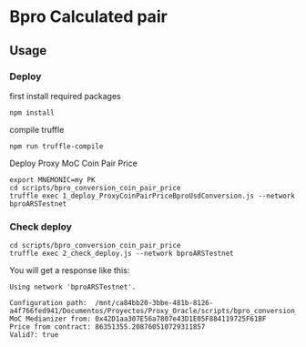 # Bpro Calculated pair

## Usage

### Deploy

first install required packages

```
npm install
```

compile truffle

```
npm run truffle-compile
```


Deploy Proxy MoC Coin Pair Price 

```
export MNEMONIC=my PK
cd scripts/bpro_conversion_coin_pair_price
truffle exec 1_deploy_ProxyCoinPairPriceBproUsdConversion.js --network bproARSTestnet
```

### Check deploy

```
cd scripts/bpro_conversion_coin_pair_price
truffle exec 2_check_deploy.js --network bproARSTestnet
```

You will get a response like this:

```
Using network 'bproARSTestnet'.

Configuration path:  /mnt/ca84bb20-3bbe-481b-8126-a4f766fed941/Documentos/Proyectos/Proxy_Oracle/scripts/bpro_conversion_coin_pair_price/configs/bproARSTestnet.json
MoC Medianizer from: 0x42D1aa307E56a7807e43D1E05F884119725F61BF
Price from contract: 86351355.208760510729311857
Valid?: true

```

